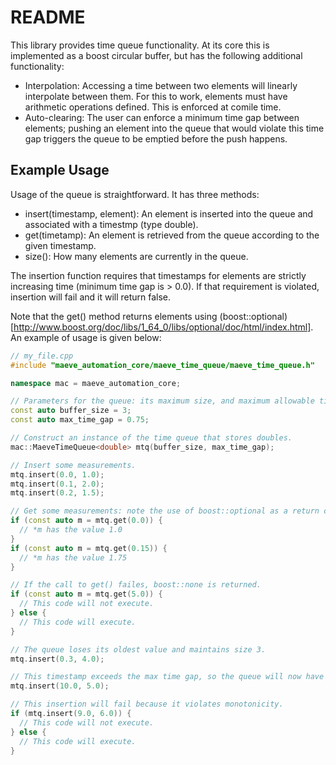# README #

This library provides time queue functionality. At its core this is implemented as a boost circular buffer, but has the following additional functionality:

* Interpolation: Accessing a time between two elements will linearly interpolate between them. For this to work, elements must have arithmetic operations defined. This is enforced at comile time.
* Auto-clearing: The user can enforce a minimum time gap between elements; pushing an element into the queue that would violate this time gap triggers the queue to be emptied before the push happens.

## Example Usage ##

Usage of the queue is straightforward. It has three methods:

* insert(timestamp, element): An element is inserted into the queue and associated with a timestmp (type double).
* get(timetamp): An element is retrieved from the queue according to the given timestamp.
* size(): How many elements are currently in the queue.

The insertion function requires that timestamps for elements are strictly increasing time (minimum time gap is > 0.0). If that requirement is violated, insertion will fail and it will return false.

Note that the get() method returns elements using (boost::optional)[http://www.boost.org/doc/libs/1_64_0/libs/optional/doc/html/index.html]. An example of usage is given below:

```c++
// my_file.cpp
#include "maeve_automation_core/maeve_time_queue/maeve_time_queue.h"

namespace mac = maeve_automation_core;

// Parameters for the queue: its maximum size, and maximum allowable time gap
const auto buffer_size = 3;
const auto max_time_gap = 0.75;

// Construct an instance of the time queue that stores doubles.
mac::MaeveTimeQueue<double> mtq(buffer_size, max_time_gap);

// Insert some measurements.
mtq.insert(0.0, 1.0);
mtq.insert(0.1, 2.0);
mtq.insert(0.2, 1.5);

// Get some measurements: note the use of boost::optional as a return container.
if (const auto m = mtq.get(0.0)) {
  // *m has the value 1.0
}
if (const auto m = mtq.get(0.15)) {
  // *m has the value 1.75
}

// If the call to get() failes, boost::none is returned.
if (const auto m = mtq.get(5.0)) {
  // This code will not execute.
} else {
  // This code will execute.
}

// The queue loses its oldest value and maintains size 3.
mtq.insert(0.3, 4.0);

// This timestamp exceeds the max time gap, so the queue will now have size 1.
mtq.insert(10.0, 5.0);

// This insertion will fail because it violates monotonicity.
if (mtq.insert(9.0, 6.0)) {
  // This code will not execute.
} else {
  // This code will execute.
}

```

